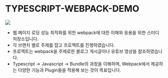 # TYPESCRIPT-WEBPACK-DEMO

![](https://media.vlpt.us/images/ppohee/post/34147340-8798-4f57-b126-2dc519c6169f/header.jpeg)

-   웹 페이지 로딩 성능 최적화를 위한 webpack에 대한 이해와 응용을 위한 스터디 저장소입니다.
-   각 브랜치 별로 주제를 잡고 프로젝트를 진행하였습니다.
-   프로젝트는 webpack을 주제로한 블로그 게시글이나 유튜브 영상을 참조하였습니다.
-   Typescript -> Javascript -> Bundle의 과정을 이해하며, Webpack에서 제공하는 다양한 기능과 Plugin들을 적용해 보는 것이 목표입니다.
